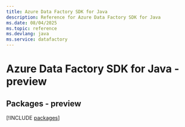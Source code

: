 ```yaml
---
title: Azure Data Factory SDK for Java
description: Reference for Azure Data Factory SDK for Java
ms.date: 08/04/2025
ms.topic: reference
ms.devlang: java
ms.service: datafactory
---
```

# Azure Data Factory SDK for Java - preview
## Packages - preview
[!INCLUDE [packages](data-factory-index.md)]